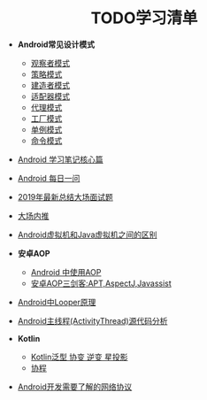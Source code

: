<h1 align="center">TODO学习清单</h1>

* **Android常见设计模式**
  * [观察者模式](https://blog.csdn.net/chengyuqiang/article/details/79222294)
  * [策略模式](https://github.com/pengMaster/strategyMode)
  * [建造者模式](https://www.jianshu.com/p/154948d5adc6)
  * [适配器模式](https://blog.csdn.net/u012583459/article/details/47079529)
  * [代理模式](https://blog.csdn.net/u012583459/article/details/47079529)
  * [工厂模式](https://blog.csdn.net/u012583459/article/details/47079549)
  * [单例模式](https://blog.csdn.net/u012583459/article/details/47079549)
  * [命令模式](https://blog.csdn.net/u012583459/article/details/47079549)  
* [Android 学习笔记核心篇](https://juejin.im/post/5c46db4ae51d4503834d8227)
* [Android 每日一问](https://www.wanandroid.com/article/list/0?cid=440)
* [2019年最新总结大场面试题](https://github.com/0voice/interview_internal_reference)
* [大场内推](https://github.com/0voice/enterprise_job_recommend)
* [Android虚拟机和Java虚拟机之间的区别](https://blog.csdn.net/androidstarjack/article/details/77835623)

* **安卓AOP**
  * [Android 中使用AOP](https://www.jianshu.com/p/83c46664b507)
  * [安卓AOP三剑客:APT,AspectJ,Javassist](https://www.jianshu.com/p/dca3e2c8608a?from=timeline)
  
* [Android中Looper原理](https://blog.csdn.net/u014803950/article/details/80832581)
* [Android主线程(ActivityThread)源代码分析](https://blog.csdn.net/xu_song/article/details/81983724)

* **Kotlin**
  * [Kotlin泛型 协变 逆变 星投影](https://www.jianshu.com/p/ecacb7af79eb?from=timeline&isappinstalled=0)
  * [协程](https://www.jianshu.com/p/04f28bbc66dc)
  
* [Android开发需要了解的网络协议](https://www.jianshu.com/p/6402d04eb838)
  
